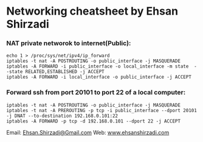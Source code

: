 # Networking cheatsheet by Ehsan Shirzadi

### NAT private networok to internet(Public):
```
echo 1 > /proc/sys/net/ipv4/ip_forward
iptables -t nat -A POSTROUTING -o public_interface -j MASQUERADE
iptables -A FORWARD -i public_interface -o local_interface -m state  --state RELATED,ESTABLISHED -j ACCEPT
iptables -A FORWARD -i local_interface -o public_interface -j ACCEPT
```
### Forward ssh from port 20101 to port 22 of a local computer:
```
iptables -t nat -A POSTROUTING -o public_interface -j MASQUERADE
iptables -t nat -A PREROUTING -p tcp -i public_interface --dport 20101 -j DNAT --to-destination 192.168.0.101:22
iptables -A FORWARD -p tcp -d 192.168.0.101 --dport 22 -j ACCEPT
```

Email: Ehsan.Shirzadi@Gmail.com
Web: www.ehsanshirzadi.com
